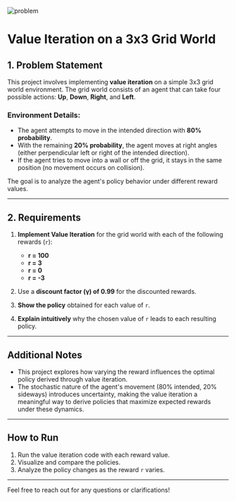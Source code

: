 ![problem](https://github.com/XTarekkX/markov-decision-process/assets/153951595/8216fa39-ff91-41bd-aa7f-90f890bb8884)
# Value Iteration on a 3x3 Grid World

## 1. Problem Statement
This project involves implementing **value iteration** on a simple 3x3 grid world environment. The grid world consists of an agent that can take four possible actions: **Up**, **Down**, **Right**, and **Left**.

### Environment Details:
- The agent attempts to move in the intended direction with **80% probability**.
- With the remaining **20% probability**, the agent moves at right angles (either perpendicular left or right of the intended direction).
- If the agent tries to move into a wall or off the grid, it stays in the same position (no movement occurs on collision).

The goal is to analyze the agent's policy behavior under different reward values.

---

## 2. Requirements

1. **Implement Value Iteration** for the grid world with each of the following rewards (`r`):
   - **r = 100**
   - **r = 3**
   - **r = 0**
   - **r = -3**

2. Use a **discount factor (γ) of 0.99** for the discounted rewards.

3. **Show the policy** obtained for each value of `r`.

4. **Explain intuitively** why the chosen value of `r` leads to each resulting policy.

---

## Additional Notes

- This project explores how varying the reward influences the optimal policy derived through value iteration.
- The stochastic nature of the agent's movement (80% intended, 20% sideways) introduces uncertainty, making the value iteration a meaningful way to derive policies that maximize expected rewards under these dynamics.

---

## How to Run
1. Run the value iteration code with each reward value.
2. Visualize and compare the policies.
3. Analyze the policy changes as the reward `r` varies.

---

Feel free to reach out for any questions or clarifications!

